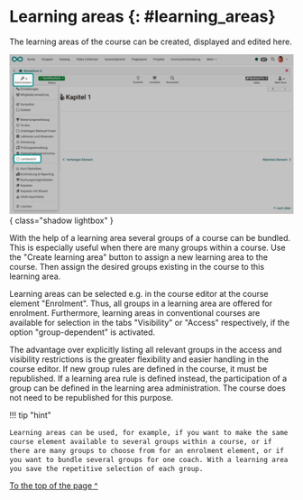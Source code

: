 # Learning areas {: #learning_areas}


The learning areas of the course can be created, displayed and edited here.

![course_learning_areas_v1_de.png](assets/course_learning_areas_v1_de.png){ class="shadow lightbox" }

With the help of a learning area several groups of a course can be bundled. This is especially useful when there are many groups within a course. Use the "Create learning area" button to assign a new learning area to the course. Then assign the desired groups existing in the course to this learning area.

Learning areas can be selected e.g. in the course editor at the course element "Enrolment". Thus, all groups in a learning area are offered for enrolment. Furthermore, learning areas in conventional courses are available for selection in the tabs "Visibility" or "Access" respectively, if the option "group-dependent" is activated.

The advantage over explicitly listing all relevant groups in the access and visibility restrictions is the greater flexibility and easier handling in the course editor. If new group rules are defined in the course, it must be republished. If a learning area rule is defined instead, the participation of a group can be defined in the learning area administration. The course does not need to be republished for this purpose.


!!! tip "hint"

    Learning areas can be used, for example, if you want to make the same course element available to several groups within a course, or if there are many groups to choose from for an enrolment element, or if you want to bundle several groups for one coach. With a learning area you save the repetitive selection of each group.


[To the top of the page ^](#learning_areas)